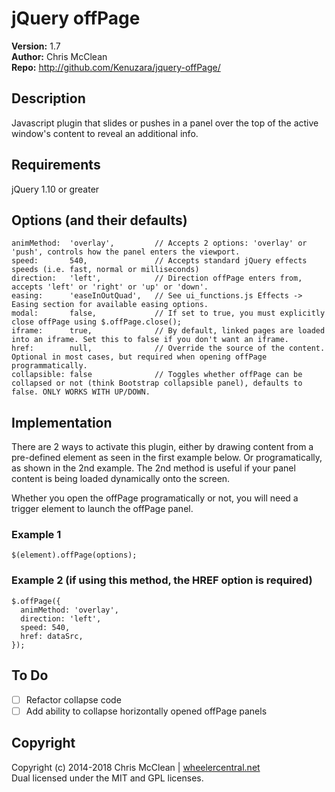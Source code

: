 # jQuery offPage

**Version:** 1.7<br />
**Author:** Chris McClean<br />
**Repo:** http://github.com/Kenuzara/jquery-offPage/ 

## Description

Javascript plugin that slides or pushes in a panel over the top of the active window's content to reveal an additional info.

## Requirements

jQuery 1.10 or greater
 
 
## Options (and their defaults)
```
animMethod:  'overlay',         // Accepts 2 options: 'overlay' or 'push', controls how the panel enters the viewport.
speed:       540,               // Accepts standard jQuery effects speeds (i.e. fast, normal or milliseconds)
direction:   'left',            // Direction offPage enters from, accepts 'left' or 'right' or 'up' or 'down'.
easing:      'easeInOutQuad',   // See ui_functions.js Effects -> Easing section for available easing options.
modal:       false,             // If set to true, you must explicitly close offPage using $.offPage.close();
iframe:      true,              // By default, linked pages are loaded into an iframe. Set this to false if you don't want an iframe.
href:        null,              // Override the source of the content. Optional in most cases, but required when opening offPage programmatically.
collapsible: false              // Toggles whether offPage can be collapsed or not (think Bootstrap collapsible panel), defaults to false. ONLY WORKS WITH UP/DOWN.
```

## Implementation

There are 2 ways to activate this plugin, either by drawing content from a pre-defined element as seen in the first example below.
Or programatically, as shown in the 2nd example. The 2nd method is useful if your panel content is being loaded dynamically onto the screen.

Whether you open the offPage programatically or not, you will need a trigger element to launch the offPage panel.

### Example 1
```
$(element).offPage(options);
```

### Example 2 (if using this method, the HREF option is **required**)
```
$.offPage({
  animMethod: 'overlay',
  direction: 'left',
  speed: 540,
  href: dataSrc,
});
```

## To Do
- [ ] Refactor collapse code
- [ ] Add ability to collapse horizontally opened offPage panels

## Copyright

Copyright (c) 2014-2018 Chris McClean | [wheelercentral.net](http://www.wheelercentral.net)<br />
Dual licensed under the MIT and GPL licenses.
